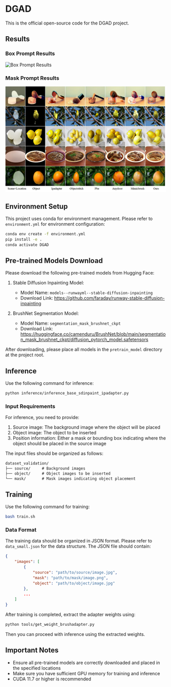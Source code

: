 # DGAD

This is the official open-source code for the DGAD project.

## Results

### Box Prompt Results
![Box Prompt Results](result_base_boxprompt.png)

### Mask Prompt Results
![Mask Prompt Results](result_base_mask_prompt.png)

## Environment Setup

This project uses conda for environment management. Please refer to `environment.yml` for environment configuration:

```bash
conda env create -f environment.yml
pip install -e .
conda activate DGAD
```

## Pre-trained Models Download

Please download the following pre-trained models from Hugging Face:

1. Stable Diffusion Inpainting Model:
   - Model Name: `models--runwayml--stable-diffusion-inpainting`
   - Download Link: https://github.com/faraday/runway-stable-diffusion-inpainting

2. BrushNet Segmentation Model:
   - Model Name: `segmentation_mask_brushnet_ckpt`
   - Download Link: https://huggingface.co/camenduru/BrushNet/blob/main/segmentation_mask_brushnet_ckpt/diffusion_pytorch_model.safetensors

After downloading, please place all models in the `pretrain_model` directory at the project root.

## Inference

Use the following command for inference:

```bash
python inference/inference_base_sdinpaint_ipadapter.py
```

### Input Requirements
For inference, you need to provide:
1. Source image: The background image where the object will be placed
2. Object image: The object to be inserted
3. Position information: Either a mask or bounding box indicating where the object should be placed in the source image

The input files should be organized as follows:
```
dataset_validation/
├── source/     # Background images
├── object/     # Object images to be inserted
└── mask/       # Mask images indicating object placement
```

## Training

Use the following command for training:

```bash
bash train.sh
```

### Data Format
The training data should be organized in JSON format. Please refer to `data_small.json` for the data structure. The JSON file should contain:

```json
{
    "images": [
        {
            "source": "path/to/source/image.jpg",
            "mask": "path/to/mask/image.png",
            "object": "path/to/object/image.jpg"
        },
        ...
    ]
}
```

After training is completed, extract the adapter weights using:
```bash
python tools/get_weight_brushadapter.py
```
Then you can proceed with inference using the extracted weights.

## Important Notes

- Ensure all pre-trained models are correctly downloaded and placed in the specified locations
- Make sure you have sufficient GPU memory for training and inference
- CUDA 11.7 or higher is recommended